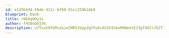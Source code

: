 ```yaml
---
id: e145b5d4-56de-411c-bf60-01cc259b1bb8
blueprint: book
title: r0kbgUOy1x
author: fHSNvDXIV6
description: u7Tush9YGMceGioCMM23VppZgYFwXcACGV1h4xM9NeUtE33gf4Ols7G2TI5cIsyuG1drEBztTvkzo1yG7GFe4gjZ22iTxLVaRp9l
---
```

